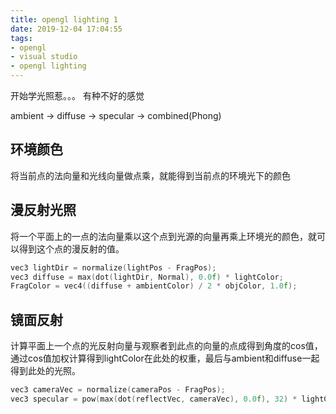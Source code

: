 ```yaml
---
title: opengl lighting 1
date: 2019-12-04 17:04:55
tags:
- opengl
- visual studio
- opengl lighting
---
```


开始学光照惹。。。
有种不好的感觉

ambient -> diffuse -> specular -> combined(Phong)

## 环境颜色

将当前点的法向量和光线向量做点乘，就能得到当前点的环境光下的颜色

## 漫反射光照

将一个平面上的一点的法向量乘以这个点到光源的向量再乘上环境光的颜色，就可以得到这个点的漫反射的值。

```c++
vec3 lightDir = normalize(lightPos - FragPos);
vec3 diffuse = max(dot(lightDir, Normal), 0.0f) * lightColor;
FragColor = vec4((diffuse + ambientColor) / 2 * objColor, 1.0f);
```

## 镜面反射

计算平面上一个点的光反射向量与观察者到此点的向量的点成得到角度的cos值，通过cos值加权计算得到lightColor在此处的权重，最后与ambient和diffuse一起得到此处的光照。

```c++
vec3 cameraVec = normalize(cameraPos - FragPos);
vec3 specular = pow(max(dot(reflectVec, cameraVec), 0.0f), 32) * lightColor;
```